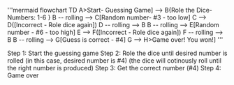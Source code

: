 '''mermaid
flowchart TD
    A>Start- Guessing Game] --> B{Role the Dice-
     Numbers: 1-6 }
    B -- rolling --> C[Random number- #3 - too low]
    C --> D([Incorrect - Role dice again])
    D -- rolling --> B
    B -- rolling --> E[Random number - #6 - too high]
    E --> F([Incorrect - Role dice again])
    F -- rolling --> B
    B -- rolling --> G[Guess is correct - #4]
    G --> H>Game over! You won!]
'''

Step 1: Start the guessing game
Step 2: Role the dice until desired number is rolled (in this case, desired number is #4) (the dice will cotinously roll until the right number is produced)
Step 3: Get the correct number (#4)
Step 4: Game over
